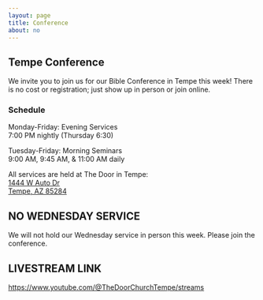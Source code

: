 ```yaml
---
layout: page
title: Conference
about: no
---
```

## Tempe Conference
We invite you to join us for our Bible Conference in Tempe this week! There is no cost or registration; just show up in person or join online.

<h3 class="red">Schedule</h3>
<p>Monday-Friday: Evening Services<br />
    7:00 PM nightly (Thursday 6:30)</p>
<p>Tuesday-Friday: Morning Seminars<br />
    9:00 AM, 9:45 AM, & 11:00 AM daily</p>


All services are held at The Door in Tempe:<br />
[1444 W Auto Dr<br />
Tempe, AZ 85284](https://maps.app.goo.gl/VMRg9hd3BFoGjg8B9)

## NO WEDNESDAY SERVICE
We will not hold our Wednesday service in person this week. Please join the conference.
    
## LIVESTREAM LINK
https://www.youtube.com/@TheDoorChurchTempe/streams

